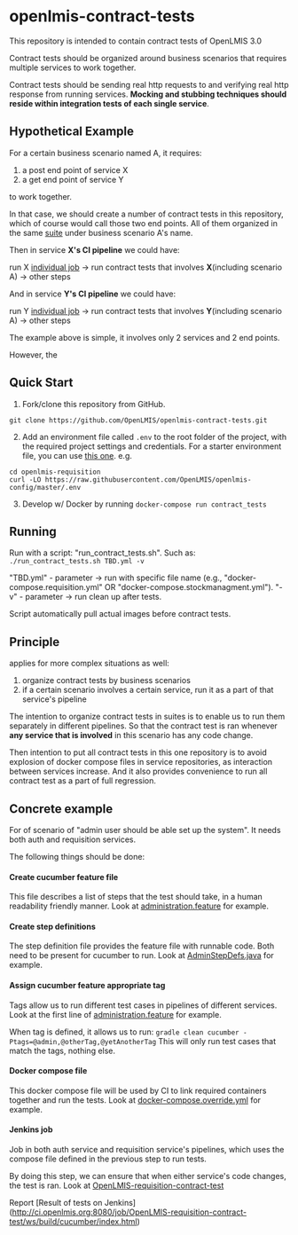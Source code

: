 # openlmis-contract-tests

This repository is intended to contain contract tests of OpenLMIS 3.0

Contract tests should be organized around business scenarios that requires multiple services to work together.

Contract tests should be sending real http requests to and verifying real http response from running services. **Mocking and stubbing techniques should reside within integration tests of each single service**.

## 

## Hypothetical Example

For a certain business scenario named A, it requires:

  1. a post end point of service X
  2. a get end point of service Y

to work together.

In that case, we should create a number of contract tests in this repository, which of course would call those two end points.
All of them organized in the same [suite](https://github.com/cucumber/cucumber/wiki/Tags) under business scenario A's name.

Then in service **X's CI pipeline** we could have:

run X [individual job](https://docs.google.com/document/d/1TZ55h0F1fHr901bNN76-A5cc_7PeiD02rla5F9eyPEk/edit#heading=h.opoz13632el) -> run contract tests that involves **X**(including scenario A) -> other steps

And in service **Y's CI pipeline** we could have:

run Y [individual job](https://docs.google.com/document/d/1TZ55h0F1fHr901bNN76-A5cc_7PeiD02rla5F9eyPEk/edit#heading=h.opoz13632el) -> run contract tests that involves **Y**(including scenario A) -> other steps


The example above is simple, it involves only 2 services and 2 end points.

However, the 

## Quick Start

  1. Fork/clone this repository from GitHub.

  `git clone https://github.com/OpenLMIS/openlmis-contract-tests.git`

  2. Add an environment file called `.env` to the root folder of the project, with the required
  project settings and credentials. For a starter environment file, you can use [this
  one](https://github.com/OpenLMIS/openlmis-config/blob/master/.env). e.g.

   ```shell
   cd openlmis-requisition
   curl -LO https://raw.githubusercontent.com/OpenLMIS/openlmis-config/master/.env
   ```

  3. Develop w/ Docker by running `docker-compose run contract_tests`

## Running

Run with a script: "run_contract_tests.sh".
Such as: `./run_contract_tests.sh TBD.yml -v`

"TBD.yml" - parameter -> run with specific file name (e.g., "docker-compose.requisition.yml" OR "docker-compose.stockmanagment.yml").
"-v" - parameter ->  run clean up after tests.

Script automatically pull actual images before contract tests.

## Principle

applies for more complex situations as well:

  1. organize contract tests by business scenarios
  2. if a certain scenario involves a certain service, run it as a part of that service's pipeline

The intention to organize contract tests in suites is to enable us to run them separately in different pipelines.
So that the contract test is ran whenever **any service that is involved** in this scenario has any code change.

Then intention to put all contract tests in this one repository is to avoid explosion of docker compose files in service repositories, as interaction between services increase. And it also provides convenience to run all contract test as a part of full regression.

## Concrete example

For of scenario of "admin user should be able set up the system". 
It needs both auth and requisition services. 

The following things should be done:

#### Create cucumber feature file
This file describes a list of steps that the test should take, in a human readability friendly manner.
Look at [administration.feature](https://github.com/OpenLMIS/openlmis-contract-tests/blob/master/src/cucumber/resources/org/openlmis/contract_tests/admin/Administration.feature) for example.

#### Create step definitions
The step definition file provides the feature file with runnable code.
Both need to be present for cucumber to run.
Look at [AdminStepDefs.java](https://github.com/OpenLMIS/openlmis-contract-tests/blob/master/src/cucumber/java/org/openlmis/contract_tests/admin/AdminStepDefs.java) for example.

#### Assign cucumber feature appropriate tag 
Tags allow us to run different test cases in pipelines of different services.
Look at the first line of [administration.feature](https://github.com/OpenLMIS/openlmis-contract-tests/blob/master/src/cucumber/resources/org/openlmis/contract_tests/admin/Administration.feature) for example.

When tag is defined, it allows us to run:
`gradle clean cucumber -Ptags=@admin,@otherTag,@yetAnotherTag`
This will only run test cases that match the tags, nothing else.

#### Docker compose file
This docker compose file will be used by CI to link required containers together and run the tests.
Look at [docker-compose.override.yml](https://github.com/OpenLMIS/openlmis-contract-tests/blob/master/docker-compose.override.yml) for example.

#### Jenkins job
Job in both auth service and requisition service's pipelines, which uses the compose file defined in the previous step to run tests.

By doing this step, we can ensure that when either service's code changes, the test is ran.
Look at [OpenLMIS-requisition-contract-test](http://ci.openlmis.org:8080/job/OpenLMIS-requisition-contract-test/)

Report [Result of tests on Jenkins] (http://ci.openlmis.org:8080/job/OpenLMIS-requisition-contract-test/ws/build/cucumber/index.html)
